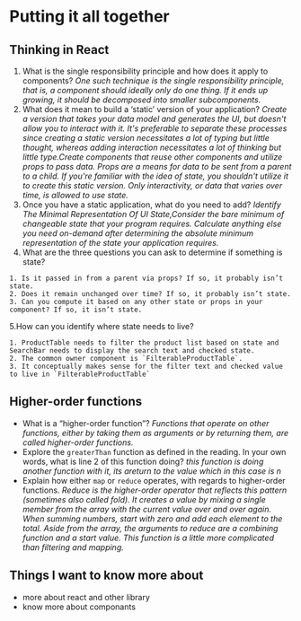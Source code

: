 # Putting it all together

## Thinking in React

1. What is the single responsibility principle and how does it apply to components?
*One such technique is the single responsibility principle, that is, a component should ideally only do one thing. If it ends up growing, it should be decomposed into smaller subcomponents.*
2. What does it mean to build a ‘static’ version of your application?
*Create a version that takes your data model and generates the UI, but doesn't allow you to interact with it. It's preferable to separate these processes since creating a static version necessitates a lot of typing but little thought, whereas adding interaction necessitates a lot of thinking but little type.Create components that reuse other components and utilize props to pass data. Props are a means for data to be sent from a parent to a child. If you're familiar with the idea of state, you shouldn't utilize it to create this static version. Only interactivity, or data that varies over time, is allowed to use state.*
3. Once you have a static application, what do you need to add?
*Identify The Minimal Representation Of UI State,Consider the bare minimum of changeable state that your program requires. Calculate anything else you need on-demand after determining the absolute minimum representation of the state your application requires.*
4. What are the three questions you can ask to determine if something is state?

``` text
1. Is it passed in from a parent via props? If so, it probably isn’t state.
2. Does it remain unchanged over time? If so, it probably isn’t state.
3. Can you compute it based on any other state or props in your component? If so, it isn’t state.
```

5.How can you identify where state needs to live?

```text
1. ProductTable needs to filter the product list based on state and SearchBar needs to display the search text and checked state.
2. The common owner component is `FilterableProductTable`.
3. It conceptually makes sense for the filter text and checked value to live in `FilterableProductTable`
```

## Higher-order functions

* What is a “higher-order function”?
*Functions that operate on other functions, either by taking them as arguments or by returning them, are called higher-order functions.*
* Explore the `greaterThan` function as defined in the reading. In your own words, what is line 2 of this function doing?
*this function is doing another function with it, its areturn to the value which in this case is n*
* Explain how either `map` or `reduce` operates, with regards to higher-order functions.
*Reduce is the higher-order operator that reflects this pattern (sometimes also called fold). It creates a value by mixing a single member from the array with the current value over and over again. When summing numbers, start with zero and add each element to the total.
Aside from the array, the arguments to reduce are a combining function and a start value. This function is a little more complicated than filtering and mapping.*

## Things I want to know more about

* more about react and other library
* know more about componants

